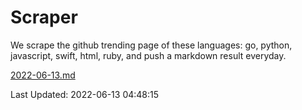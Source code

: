 # Scraper

We scrape the github trending page of these languages: go, python, javascript, swift, html, ruby, and push a markdown result everyday.

[2022-06-13.md](https://github.com/henson/Scraper/blob/master/2022-06-13.md)

Last Updated: 2022-06-13 04:48:15